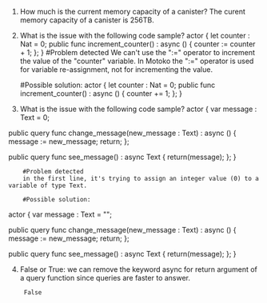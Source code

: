 1. How much is the current memory capacity of a canister?
    The curent memory capacity of a canister is 256TB.


2. What is the issue with the following code sample?
actor {
  let counter : Nat = 0;
  public func increment_counter() : async () {
    counter := counter + 1;
  };
}
    #Problem detected
        We can't use the ":=" operator to increment the value of the "counter" variable.
         In Motoko the ":=" operator is used for variable re-assignment, not for incrementing the value.

    #Possible solution:
            actor {
  let counter : Nat = 0;
  public func increment_counter() : async () {
    counter += 1;
  };
}


3. What is the issue with the following code sample?
actor {
  var message : Text = 0;

  public query func change_message(new_message : Text) : async () {
    message := new_message;
    return;
  };
  
  public query func see_message() : async Text {
    return(message);
  };
}

        #Problem detected
        in the first line, it's trying to assign an integer value (0) to a variable of type Text. 

        #Possible solution:

actor {
  var message : Text = "";

  public query func change_message(new_message : Text) : async () {
    message := new_message;
    return;
  };
  
  public query func see_message() : async Text {
    return(message);
  };
}


4. False or True: we can remove the keyword async for return argument of a query function since queries are faster to answer.

        False